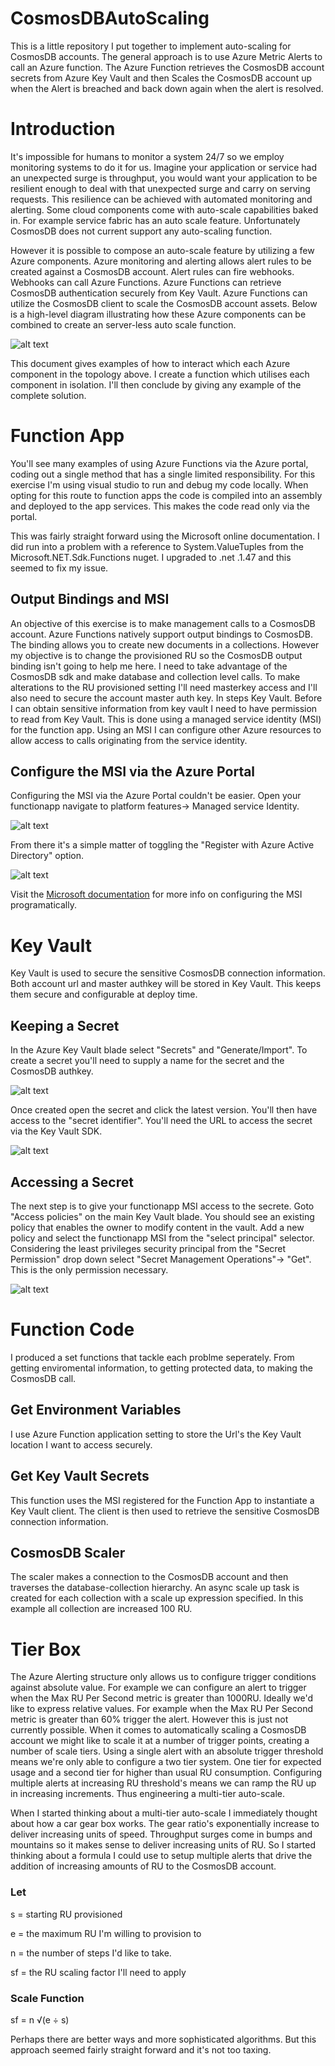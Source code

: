 # CosmosDBAutoScaling

This is a little repository I put together to implement auto-scaling for CosmosDB accounts. The general approach is to use Azure Metric Alerts to call an Azure function. The Azure Function retrieves the CosmosDB account secrets from Azure Key Vault and then Scales the CosmosDB account up when the Alert is breached and back down again when the alert is resolved. 

# Introduction

It's impossible for humans to monitor a system 24/7 so we employ monitoring systems to do it for us. Imagine your application or service had an unexpected surge is throughput, you would want your application to be resilient enough to deal with that unexpected surge and carry on serving requests. This resilience can be achieved with automated monitoring and alerting. Some cloud components come with auto-scale capabilities baked in. For example service fabric has an auto scale feature. Unfortunately CosmosDB does not current support any auto-scaling function.

However it is possible to compose an auto-scale feature by utilizing a few Azure components. Azure monitoring and alerting allows alert rules to be created against a CosmosDB account. Alert rules can fire webhooks. Webhooks can call Azure Functions. Azure Functions can retrieve CosmosDB authentication securely from Key Vault. Azure Functions can utilize the CosmosDB client to scale the CosmosDB account assets. Below is a high-level diagram illustrating how these Azure components can be combined to create an server-less auto scale function.

![alt text](https://github.com/GaryStrange/CosmosDBAutoScaling/blob/master/CosmosDBServerLessScaleUp.png)

This document gives examples of how to interact which each Azure component in the topology above. I create a function which utilises each component in isolation. I'll then conclude by giving any example of the complete solution.



# Function App
You'll see many examples of using Azure Functions via the Azure portal, coding out a single method that has a single limited responsibility. For this exercise I'm using visual studio to run and debug my code locally. When opting for this route to function apps the code is compiled into an assembly and deployed to the app services. This makes the code read only via the portal. 

This was fairly straight forward using the Microsoft online documentation. I did run into a problem with a reference to System.ValueTuples from the Microsoft.NET.Sdk.Functions nuget. I upgraded to .net .1.47 and this seemed to fix my issue.

## Output Bindings and MSI
An objective of this exercise is to make management calls to a CosmosDB account. Azure Functions natively support output bindings to CosmosDB. The binding allows you to create new documents in a collections. However my objective is to change the provisioned RU so the CosmosDB output binding isn't going to help me here. I need to take advantage of the CosmosDB sdk and make database and collection level calls. To make alterations to the RU provisioned setting I'll need masterkey access and I'll also need to secure the account master auth key. In steps Key Vault. Before I can obtain sensitive information from key vault I need to have permission to read from Key Vault. This is done using a managed service identity (MSI) for the function app. Using an MSI I can configure other Azure resources to allow access to calls originating from the service identity. 



## Configure the MSI via the Azure Portal


Configuring the MSI via the Azure Portal couldn't be easier. Open your functionapp navigate to platform features→ Managed service Identity.

![alt text](https://github.com/GaryStrange/CosmosDBAutoScaling/blob/master/FuncAppMSIConfig.png)

From there it's a simple matter of toggling the "Register with Azure Active Directory" option.

![alt text](https://github.com/GaryStrange/CosmosDBAutoScaling/blob/master/MSIToggle.png)

Visit the [Microsoft documentation](https://docs.microsoft.com/en-us/azure/app-service/app-service-managed-service-identity) for more info on configuring the MSI programatically.




# Key Vault
Key Vault is used to secure the sensitive CosmosDB connection information. Both account url and master authkey will be stored in Key Vault. This keeps them secure and configurable at deploy time.

## Keeping a Secret


In the Azure Key Vault blade select "Secrets" and "Generate/Import". To create a secret you'll need to supply a name for the secret and the CosmosDB authkey.

![alt text](https://github.com/GaryStrange/CosmosDBAutoScaling/blob/master/importSecret.png)

Once created open the secret and click the latest version. You'll then have access to the "secret identifier". You'll need the URL to access the secret via the Key Vault SDK.

![alt text](https://github.com/GaryStrange/CosmosDBAutoScaling/blob/master/image2018-3-13_13-14-49.png)

## Accessing a Secret

The next step is to give your functionapp MSI access to the secrete. Goto "Access policies" on the main Key Vault blade. You should see an existing policy that enables the owner to modify content in the vault. Add a new policy and select the functionapp MSI from the "select principal" selector. Considering the least privileges security principal from the "Secret Permission" drop down select "Secret Management Operations"→ "Get". This is the only permission necessary.

![alt text](https://github.com/GaryStrange/CosmosDBAutoScaling/blob/master/keyVaultAccessPolicy.png)

# Function Code
I produced a set functions that tackle each problme seperately. From getting enviromental information, to getting protected data, to making the CosmosDB call.

## Get Environment Variables
I use Azure Function application setting to store the Url's the Key Vault location I want to access securely.

## Get Key Vault Secrets
This function uses the MSI registered for the Function App to instantiate a Key Vault client. The client is then used to retrieve the sensitive CosmosDB connection information.

## CosmosDB Scaler
The scaler makes a connection to the CosmosDB account and then traverses the database-collection hierarchy. An async scale up task is created for each collection with a scale up expression specified. In this example all collection are increased 100 RU.

# Tier Box
The Azure Alerting structure only allows us to configure trigger conditions against absolute value. For example we can configure an alert to trigger when the Max RU Per Second metric is greater than 1000RU. Ideally we'd like to express relative values. For example when the Max RU Per Second metric is greater than 60% trigger the alert. However this is just not currently possible. When it comes to automatically scaling a CosmosDB account we might like to scale it at a number of trigger points, creating a number of scale tiers. Using a single alert with an absolute trigger threshold means we're only able to configure a two tier system. One tier for expected usage and a second tier for higher than usual RU consumption. Configuring multiple alerts at increasing RU threshold's means we can ramp the RU up in increasing increments. Thus engineering a multi-tier auto-scale.

When I started thinking about a multi-tier auto-scale I immediately thought about how a car gear box works. The gear ratio's exponentially increase to deliver increasing units of speed. Throughput surges come in bumps and mountains so it makes sense to deliver increasing units of RU. So I started thinking about a formula I could use to setup multiple alerts that drive the addition of increasing amounts of RU to the CosmosDB account.



### Let
s = starting RU provisioned

e = the maximum RU I'm willing to provision to

n = the number of steps I'd like to take.

sf = the RU scaling factor I'll need to apply

### Scale Function
sf = n √(e ÷ s)



Perhaps there are better ways and more sophisticated algorithms. But this approach seemed fairly straight forward and it's not too taxing.
